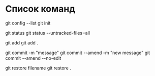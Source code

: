 # Список команд

git config --list
git init

git status
git status --untracked-files=all

git add <filename>
git add .

git commit -m "message"
git commit --amend -m "new message"
git commit --amend --no-edit

git restore filename
git restore .

